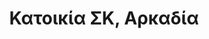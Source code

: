 ---
layout: project.hbs
lang: el/
title: Κατοικία ΣΚ, Αρκαδία
category: Κατοικία
designers: Μακρή Χρυσή
photography: Μακρή Χρυσή, Τζάλλα Λένα
pdate: Απρίλιος.2013
og:
  enable: true
  title: Κατοικία ΣΚ, Αρκαδία
  description: Η λιθόκτιστη κατοικία στο χωριό Άγιος Ανδρέας του νομού Αρκαδίας σχεδιάστηκε ούτως ώστε να μπορεί να λειτουργήσει αρχικά ως εξοχική κατοικία και αργότερα να μπορέσει να αποτελέσει την κύρια κατοικία των ιδιοκτητών.
  image: projects/house-sk-arkadia/main.jpg
description:
- Η λιθόκτιστη κατοικία στο χωριό Άγιος Ανδρέας του νομού Αρκαδίας σχεδιάστηκε ούτως
  ώστε να μπορεί να λειτουργήσει αρχικά ως εξοχική κατοικία και αργότερα να μπορέσει
  να αποτελέσει την κύρια κατοικία των ιδιοκτητών. Η μελετητική κατεύθυνση που ακολουθήθηκε,
  ήταν το αποτέλεσμα να μην απέχει από τον παραδοσιακό χαρακτήρα του οικισμού αλλά
  να παρέχει τις ανέσεις μια αθηναϊκής κατοικίας.  Στο υπάρχον κτίσμα αποκαλύφθηκαν
  οι λιθόκτιστοι τοίχοι, στα σημεία όπου ήταν εφικτό, και οι λοιποί τοίχοι επενδύθηκαν
  με το παραδοσιακό κουρασάνι. Η αδρή υφή από το κονίαμα δένει οπτικά τους επίπεδους
  τοίχους με τους λιθόκτιστους και εντάσσει το κτίσμα αρμονικά στο τοπίο. Εσωτερικά
  διατηρήθηκε η παραδοσιακή διαρρύθμιση του σαλονιού με τα κρεβάτια πλευρικά του κτιστού
  τζακιού.  Ένα επίπεδο χαμηλότερα, συμπληρώθηκε το σαλόνι με πιο σύγχρονη μάτια,
  σε κλασικές αλλά συνάμα ανάλαφρες φόρμες ώστε οι δυο χώροι να μην έρχονται σε αντίθεση.
  Ανάλαφρα υφάσματα σε ανοιχτόχρωμους τόνους χρησιμοποιήθηκαν ώστε το αποτέλεσμα να
  αποδίδει έναν σύγχρονο χαρακτήρα. Μαξιλάρια με παραδοσιακά κεντήματα και αντίκες
  ασημικών από τοπικά παλαιοπωλεία, συμπληρώνουν τον διάκοσμο. Τόσο στον χώρο του
  λουτρού, όσο και στους εξωτερικούς χώρους οι τοίχοι επενδύθηκαν επίσης με κουρασάνι,
  το οποίο και χρωματίστηκε με φυσικές μεθόδους.  Παραδοσιακά στοιχεία συμπλήρωσαν
  αισθητικά τις αυλές, όπως ένας μαρμάρινος νιπτήρας, ξύλινοι πάγκοι και ένα μαρμάρινο
  τραπέζι με μαντεμένια βάση, που αποτέλεσαν σημεία ενδιαφέροντος στον κήπο της κατοικίας.
photos:
- 01.jpg
- 02.jpg
- 03.jpg
- 04.jpg
- 05.jpg
- 06.jpg
- 07.jpg
- '08.jpg'
- '09.jpg'
---